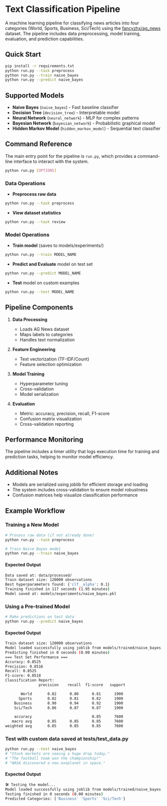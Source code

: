 # Text Classification Pipeline

A machine learning pipeline for classifying news articles into four categories (World, Sports, Business, Sci/Tech) using the [fancyzhx/ag_news](https://huggingface.co/datasets/fancyzhx/ag_news?row=2&fbclid=IwY2xjawI6YoNleHRuA2FlbQIxMAABHSTM_lg9XiOtTpdj_7S_7xlHy-WQqF1ljeKtApc8FyCYgbTjFnRpT3S0Tg_aem_vtQpfcUcv-ZrxQfPN-94yQ) dataset. The pipeline includes data preprocessing, model training, evaluation, and prediction capabilities.

## Quick Start

```bash
pip install -r requirements.txt
python run.py --task preprocess
python run.py --train naive_bayes
python run.py --predict naive_bayes
```

## Supported Models

- **Naive Bayes** (`naive_bayes`) - Fast baseline classifier
- **Decision Tree** (`decision_tree`) - Interpretable model
- **Neural Network** (`neural_network`) - MLP for complex patterns
- **Bayesian Network** (`bayesian_network`) - Probabilistic graphical model
- **Hidden Markov Model** (`hidden_markov_model`) - Sequential text classifier

## Command Reference
The main entry point for the pipeline is `run.py`, which provides a command-line interface to interact with the system.
```bash
python run.py [OPTIONS]
```
### Data Operations
- **Preprocess raw data**

```bash
python run.py --task preprocess
```

- **View dataset statistics**
```bash
python run.py --task review
```

### Model Operations
- **Train model** (saves to models/experiments/)
```bash
python run.py --train MODEL_NAME
```
- **Predict and Evaluate** model on test set
```bash
python run.py --predict MODEL_NAME
```
- **Test** model on custom examples
```bash
python run.py --test MODEL_NAME
```
## Pipeline Components

1. **Data Processing**
   - Loads AG News dataset
   - Maps labels to categories
   - Handles text normalization

2. **Feature Engineering**
   - Text vectorization (TF-IDF/Count)
   - Feature selection optimization

3. **Model Training**
   - Hyperparameter tuning
   - Cross-validation
   - Model serialization

4. **Evaluation**
   - Metric: accuracy, precision, recall, F1-score 
   - Confusion matrix visualization
   - Cross-validation reporting

## Performance Monitoring

The pipeline includes a timer utility that logs execution time for training and prediction tasks, helping to monitor model efficiency.

## Additional Notes

- Models are serialized using joblib for efficient storage and loading
- The system includes cross-validation to ensure model robustness
- Confusion matrices help visualize classification performance
 
## Example Workflow

### Training a New Model

```bash
# Process raw data (if not already done)
python run.py --task preprocess

# Train Naive Bayes model
python run.py --train naive_bayes
```
#### Expected Output
```bash
Data saved at: data/processed/
Train dataset size: 120000 observations
Best hyperparameters found: {'clf__alpha': 0.1}
Training finished in 117 seconds (1.95 minutes)
Model saved at: models/experiments/naive_bayes.pkl
```
### Using a Pre-trained Model

```bash
# Make predictions on test data
python run.py --predict naive_bayes
```
#### Expected Output
```bash
Train dataset size: 120000 observations
Model loaded successfully using joblib from models/trained/naive_bayes.pkl
Predicting finished in 0 seconds (0.00 minutes)
=== Test Set Performance ===
Accuracy: 0.8525
Precision: 0.8516
Recall: 0.8525
F1-score: 0.8518
Classification Report:
               precision    recall  f1-score   support

       World       0.82      0.80      0.81      1900
      Sports       0.82      0.81      0.82      1900
    Business       0.90      0.94      0.92      1900
    Sci/Tech       0.86      0.87      0.87      1900

    accuracy                           0.85      7600
   macro avg       0.85      0.85      0.85      7600
weighted avg       0.85      0.85      0.85      7600
```

### Test with custom data saved at tests/test_data.py

```bash
python run.py --test naive_bayes
# "Stock markets are seeing a huge drop today."
# "The football team won the championship!"
# "NASA discovered a new exoplanet in space."
```
#### Expected Output
```bash
🛠 Testing the model...
Model loaded successfully using joblib from models/trained/naive_bayes.pkl
Testing finished in 0 seconds (0.00 minutes)
Predicted Categories: ['Business' 'Sports' 'Sci/Tech']
```
